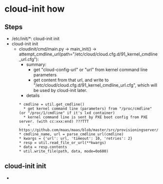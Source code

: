 # cloud-init how
## Steps
* /etc/init/*: cloud-init init
* cloud-init init
  * cloudinit/cmd/main.py -> main_init() -> attempt_cmdline_url(path="/etc/cloud/cloud.cfg.d/91_kernel_cmdline_url.cfg"):
    * summary:
      * get "cloud-config-url" or "url" from kernel command line parameters
      * get content from that url, and write to "/etc/cloud/cloud.cfg.d/91_kernel_cmdline_url.cfg", which will be used by cloud-init later.
    * details
    ```
    * cmdline = util.get_cmdline()
      * get kernel command line (parameters) from "/proc/cmdline" (or "/proc/1/cmdline" if it's lxd container)
      * kernel command line is sent by PXE boot config from PXE server. (with cc:xxx:end) ???TTT
        * https://github.com/maas/maas/blob/master/src/provisioningserver/tests/test_kernel_opts.py
    * cmdline_name, url = parse_cmdline_url(cmdline)
    * kwargs = {'url': url, 'timeout': 10, 'retries': 2}
    * resp = util.read_file_or_url(**kwargs)
    * data = resp.contents
    * util.write_file(path, data, mode=0o600)
    ```
## cloud-init init
* 
